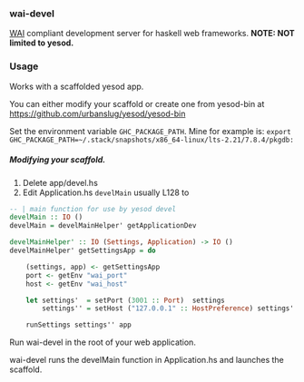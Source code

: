 ### wai-devel
[WAI] compliant development server for haskell web frameworks.
**NOTE: NOT limited to yesod.**



### Usage
Works with a scaffolded yesod app.

You can either modify your scaffold or create one from yesod-bin at https://github.com/urbanslug/yesod/yesod-bin

Set the environment variable `GHC_PACKAGE_PATH`.
Mine for example is: `export GHC_PACKAGE_PATH=~/.stack/snapshots/x86_64-linux/lts-2.21/7.8.4/pkgdb:`


##### Modifying your scaffold.

1. Delete app/devel.hs
2. Edit Application.hs `develMain` usually L128 to

```haskell
-- | main function for use by yesod devel
develMain :: IO ()
develMain = develMainHelper' getApplicationDev

develMainHelper' :: IO (Settings, Application) -> IO ()
develMainHelper' getSettingsApp = do

    (settings, app) <- getSettingsApp
    port <- getEnv "wai_port"
    host <- getEnv "wai_host"

    let settings'  = setPort (3001 :: Port)  settings
        settings'' = setHost ("127.0.0.1" :: HostPreference) settings'

    runSettings settings'' app
```

Run wai-devel in the root of your web application.

wai-devel runs the develMain function in Application.hs and launches the scaffold.

    


[WAI]: www.yesodweb.com/book/web-application-interface
[this version]: https://github.com/fpco/ide-backend/tree/19561d9ff5f496d6556f38992bc8d08896d54091
[examples/]: https://github.com/urbanslug/yesod-devel/tree/master/examples
